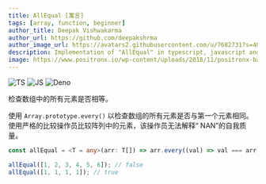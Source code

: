```yaml
---
title: AllEqual [寓言]
tags: [array, function, beginner]
author_title: Deepak Vishwakarma
author_url: https://github.com/deepakshrma
author_image_url: https://avatars2.githubusercontent.com/u/7682731?s=400
description: Implementation of "AllEqual" in typescript, javascript and deno.
image: https://www.positronx.io/wp-content/uploads/2018/11/positronx-banner-1152-1.jpg
---
```


![TS](https://img.shields.io/badge/supports-typescript-blue.svg?style=flat-square)
![JS](https://img.shields.io/badge/supports-javascript-yellow.svg?style=flat-square)
![Deno](https://img.shields.io/badge/supports-deno-green.svg?style=flat-square)

检查数组中的所有元素是否相等。

使用 `Array.prototype.every()` 以检查数组的所有元素是否与第一个元素相同。
使用严格的比较操作员比较阵列中的元素，该操作员无法解释“ NAN”的自我质量。

```ts title="typescript"
const allEqual = <T = any>(arr: T[]) => arr.every((val) => val === arr[0]);
```

```ts title="typescript"
allEqual([1, 2, 3, 4, 5, 6]); // false
allEqual([1, 1, 1, 1]); // true
```
